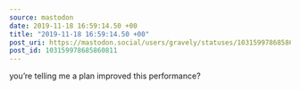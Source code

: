 ```yaml
---
source: mastodon
date: 2019-11-18 16:59:14.50 +00
title: "2019-11-18 16:59:14.50 +00"
post_uri: https://mastodon.social/users/gravely/statuses/103159978685860811
post_id: 103159978685860811
---
```

you’re telling me a plan improved this performance?


